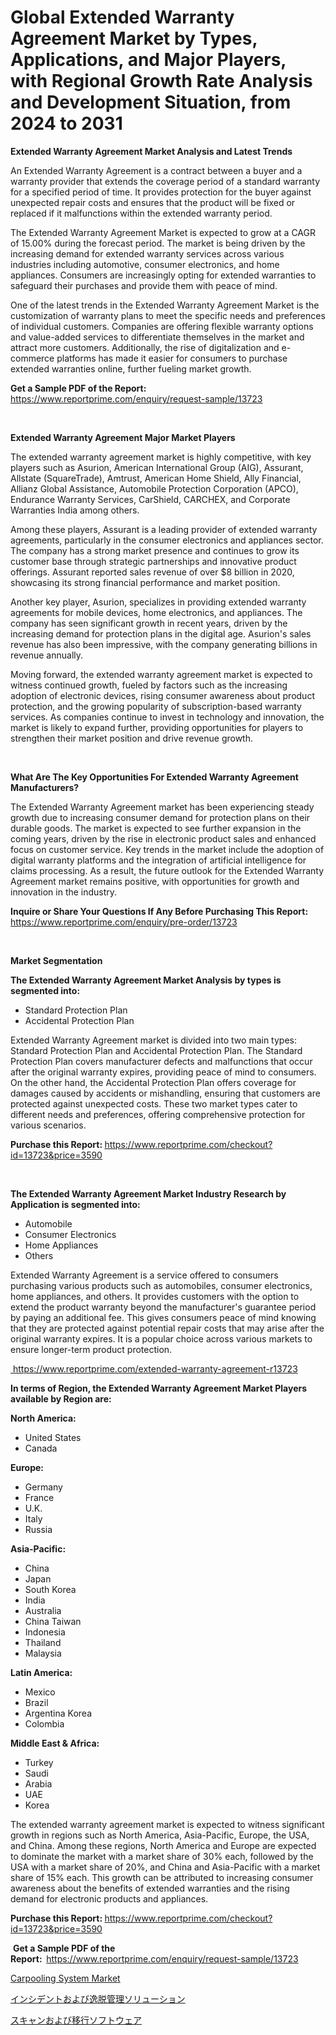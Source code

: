 <p><h1>Global Extended Warranty Agreement Market by Types, Applications, and Major Players, with Regional Growth Rate Analysis and Development Situation, from 2024 to 2031</h1></p><p><strong>Extended Warranty Agreement Market Analysis and Latest Trends</strong></p>
<p><p>An Extended Warranty Agreement is a contract between a buyer and a warranty provider that extends the coverage period of a standard warranty for a specified period of time. It provides protection for the buyer against unexpected repair costs and ensures that the product will be fixed or replaced if it malfunctions within the extended warranty period. </p><p>The Extended Warranty Agreement Market is expected to grow at a CAGR of 15.00% during the forecast period. The market is being driven by the increasing demand for extended warranty services across various industries including automotive, consumer electronics, and home appliances. Consumers are increasingly opting for extended warranties to safeguard their purchases and provide them with peace of mind. </p><p>One of the latest trends in the Extended Warranty Agreement Market is the customization of warranty plans to meet the specific needs and preferences of individual customers. Companies are offering flexible warranty options and value-added services to differentiate themselves in the market and attract more customers. Additionally, the rise of digitalization and e-commerce platforms has made it easier for consumers to purchase extended warranties online, further fueling market growth.</p></p>
<p><strong>Get a Sample PDF of the Report:&nbsp;</strong> <a href="https://www.reportprime.com/enquiry/request-sample/13723">https://www.reportprime.com/enquiry/request-sample/13723</a></p>
<p>&nbsp;</p>
<p><strong>Extended Warranty Agreement Major Market Players</strong></p>
<p><p>The extended warranty agreement market is highly competitive, with key players such as Asurion, American International Group (AIG), Assurant, Allstate (SquareTrade), Amtrust, American Home Shield, Ally Financial, Allianz Global Assistance, Automobile Protection Corporation (APCO), Endurance Warranty Services, CarShield, CARCHEX, and Corporate Warranties India among others. </p><p>Among these players, Assurant is a leading provider of extended warranty agreements, particularly in the consumer electronics and appliances sector. The company has a strong market presence and continues to grow its customer base through strategic partnerships and innovative product offerings. Assurant reported sales revenue of over $8 billion in 2020, showcasing its strong financial performance and market position.</p><p>Another key player, Asurion, specializes in providing extended warranty agreements for mobile devices, home electronics, and appliances. The company has seen significant growth in recent years, driven by the increasing demand for protection plans in the digital age. Asurion's sales revenue has also been impressive, with the company generating billions in revenue annually.</p><p>Moving forward, the extended warranty agreement market is expected to witness continued growth, fueled by factors such as the increasing adoption of electronic devices, rising consumer awareness about product protection, and the growing popularity of subscription-based warranty services. As companies continue to invest in technology and innovation, the market is likely to expand further, providing opportunities for players to strengthen their market position and drive revenue growth.</p></p>
<p>&nbsp;</p>
<p><strong>What Are The Key Opportunities For Extended Warranty Agreement Manufacturers?</strong></p>
<p><p>The Extended Warranty Agreement market has been experiencing steady growth due to increasing consumer demand for protection plans on their durable goods. The market is expected to see further expansion in the coming years, driven by the rise in electronic product sales and enhanced focus on customer service. Key trends in the market include the adoption of digital warranty platforms and the integration of artificial intelligence for claims processing. As a result, the future outlook for the Extended Warranty Agreement market remains positive, with opportunities for growth and innovation in the industry.</p></p>
<p><strong>Inquire or Share Your Questions If Any Before Purchasing This Report:</strong> <a href="https://www.reportprime.com/enquiry/pre-order/13723">https://www.reportprime.com/enquiry/pre-order/13723</a></p>
<p>&nbsp;</p>
<p><strong>Market Segmentation</strong></p>
<p><strong>The Extended Warranty Agreement Market Analysis by types is segmented into:</strong></p>
<p><ul><li>Standard Protection Plan</li><li>Accidental Protection Plan</li></ul></p>
<p><p>Extended Warranty Agreement market is divided into two main types: Standard Protection Plan and Accidental Protection Plan. The Standard Protection Plan covers manufacturer defects and malfunctions that occur after the original warranty expires, providing peace of mind to consumers. On the other hand, the Accidental Protection Plan offers coverage for damages caused by accidents or mishandling, ensuring that customers are protected against unexpected costs. These two market types cater to different needs and preferences, offering comprehensive protection for various scenarios.</p></p>
<p><strong>Purchase this Report:&nbsp;</strong><a href="https://www.reportprime.com/checkout?id=13723&price=3590">https://www.reportprime.com/checkout?id=13723&price=3590</a></p>
<p>&nbsp;</p>
<p><strong>The Extended Warranty Agreement Market Industry Research by Application is segmented into:</strong></p>
<p><ul><li>Automobile</li><li>Consumer Electronics</li><li>Home Appliances</li><li>Others</li></ul></p>
<p><p>Extended Warranty Agreement is a service offered to consumers purchasing various products such as automobiles, consumer electronics, home appliances, and others. It provides customers with the option to extend the product warranty beyond the manufacturer's guarantee period by paying an additional fee. This gives consumers peace of mind knowing that they are protected against potential repair costs that may arise after the original warranty expires. It is a popular choice across various markets to ensure longer-term product protection.</p></p>
<p><a href="https://www.reportprime.com/extended-warranty-agreement-r13723">&nbsp;https://www.reportprime.com/extended-warranty-agreement-r13723</a></p>
<p><strong>In terms of Region, the Extended Warranty Agreement Market Players available by Region are:</strong></p>
<p>
    <p> <strong> North America: </strong>
        <ul>
            <li>United States</li>
            <li>Canada</li>
        </ul>
        </p> 
    <p> <strong> Europe: </strong>
        <ul>
            <li>Germany</li>
            <li>France</li>
            <li>U.K.</li>
            <li>Italy</li>
            <li>Russia</li>
        </ul>
        </p> 
    <p> <strong> Asia-Pacific: </strong>
        <ul>
            <li>China</li>
            <li>Japan</li>
            <li>South Korea</li>
            <li>India</li>
            <li>Australia</li>
            <li>China Taiwan</li>
            <li>Indonesia</li>
            <li>Thailand</li>
            <li>Malaysia</li>
        </ul>
        </p> 
    <p> <strong> Latin America: </strong>
        <ul>
            <li>Mexico</li>
            <li>Brazil</li>
            <li>Argentina Korea</li>
            <li>Colombia</li>
        </ul>
        </p> 
    <p> <strong> Middle East & Africa: </strong>
        <ul>
            <li>Turkey</li>
            <li>Saudi</li>
            <li>Arabia</li>
            <li>UAE</li>
            <li>Korea</li>
        </ul>
    </p>
    </p>
<p><p>The extended warranty agreement market is expected to witness significant growth in regions such as North America, Asia-Pacific, Europe, the USA, and China. Among these regions, North America and Europe are expected to dominate the market with a market share of 30% each, followed by the USA with a market share of 20%, and China and Asia-Pacific with a market share of 15% each. This growth can be attributed to increasing consumer awareness about the benefits of extended warranties and the rising demand for electronic products and appliances.</p></p>
<p><strong>Purchase this Report: </strong><a href="https://www.reportprime.com/checkout?id=13723&price=3590">https://www.reportprime.com/checkout?id=13723&price=3590</a></p>
<p>&nbsp;<strong>Get a Sample PDF of the Report:&nbsp;&nbsp;</strong><a href="https://www.reportprime.com/enquiry/request-sample/13723">https://www.reportprime.com/enquiry/request-sample/13723</a></p>
<p><strong></strong></p>
<p><p><a href="https://github.com/LibbySpencer2018/Market-Research-Report-List-1/blob/main/carpooling-system-market.md">Carpooling System Market</a></p><p><a href="https://github.com/oqoeusbvpadwjs08/Market-Research-Report-List-2/blob/main/954567580497.md">インシデントおよび逸脱管理ソリューション</a></p><p><a href="https://github.com/AaronVargas43/Market-Research-Report-List-1/blob/main/640375080498.md">スキャンおよび移行ソフトウェア</a></p></p>